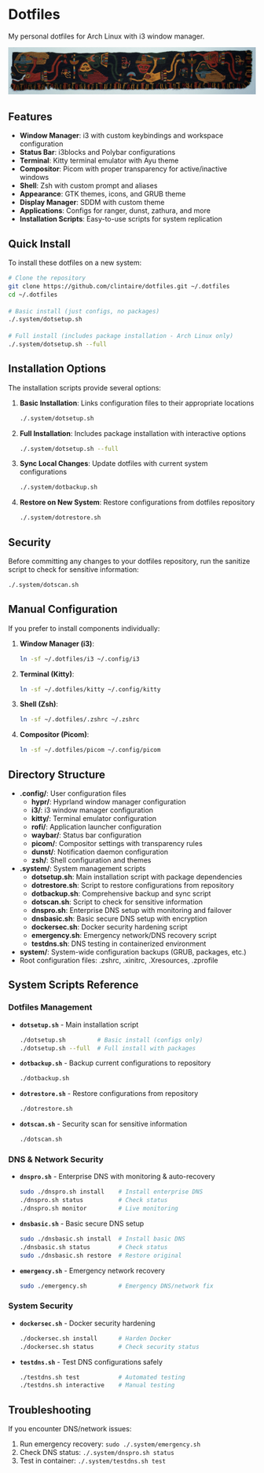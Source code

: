 # Dotfiles

My personal dotfiles for Arch Linux with i3 window manager.

![LOvE Always](ooxoo.jpg)

## Features

- **Window Manager**: i3 with custom keybindings and workspace configuration
- **Status Bar**: i3blocks and Polybar configurations
- **Terminal**: Kitty terminal emulator with Ayu theme
- **Compositor**: Picom with proper transparency for active/inactive windows
- **Shell**: Zsh with custom prompt and aliases
- **Appearance**: GTK themes, icons, and GRUB theme
- **Display Manager**: SDDM with custom theme
- **Applications**: Configs for ranger, dunst, zathura, and more
- **Installation Scripts**: Easy-to-use scripts for system replication

## Quick Install

To install these dotfiles on a new system:

```bash
# Clone the repository
git clone https://github.com/clintaire/dotfiles.git ~/.dotfiles
cd ~/.dotfiles

# Basic install (just configs, no packages)
./.system/dotsetup.sh

# Full install (includes package installation - Arch Linux only)
./.system/dotsetup.sh --full
```

## Installation Options

The installation scripts provide several options:

1. **Basic Installation**: Links configuration files to their appropriate locations

   ```bash
   ./.system/dotsetup.sh
   ```

2. **Full Installation**: Includes package installation with interactive options

   ```bash
   ./.system/dotsetup.sh --full
   ```

3. **Sync Local Changes**: Update dotfiles with current system configurations

   ```bash
   ./.system/dotbackup.sh
   ```

4. **Restore on New System**: Restore configurations from dotfiles repository

   ```bash
   ./.system/dotrestore.sh
   ```

## Security

Before committing any changes to your dotfiles repository, run the sanitize script to check for sensitive information:

```bash
./.system/dotscan.sh
```

## Manual Configuration

If you prefer to install components individually:

1. **Window Manager (i3)**:

   ```bash
   ln -sf ~/.dotfiles/i3 ~/.config/i3
   ```

2. **Terminal (Kitty)**:

   ```bash
   ln -sf ~/.dotfiles/kitty ~/.config/kitty
   ```

3. **Shell (Zsh)**:

   ```bash
   ln -sf ~/.dotfiles/.zshrc ~/.zshrc
   ```

4. **Compositor (Picom)**:

   ```bash
   ln -sf ~/.dotfiles/picom ~/.config/picom
   ```

## Directory Structure

- **.config/**: User configuration files
  - **hypr/**: Hyprland window manager configuration
  - **i3/**: i3 window manager configuration  
  - **kitty/**: Terminal emulator configuration
  - **rofi/**: Application launcher configuration
  - **waybar/**: Status bar configuration
  - **picom/**: Compositor settings with transparency rules
  - **dunst/**: Notification daemon configuration
  - **zsh/**: Shell configuration and themes
- **.system/**: System management scripts
  - **dotsetup.sh**: Main installation script with package dependencies
  - **dotrestore.sh**: Script to restore configurations from repository
  - **dotbackup.sh**: Comprehensive backup and sync script
  - **dotscan.sh**: Script to check for sensitive information
  - **dnspro.sh**: Enterprise DNS setup with monitoring and failover
  - **dnsbasic.sh**: Basic secure DNS setup with encryption
  - **dockersec.sh**: Docker security hardening script
  - **emergency.sh**: Emergency network/DNS recovery script
  - **testdns.sh**: DNS testing in containerized environment
- **system/**: System-wide configuration backups (GRUB, packages, etc.)
- Root configuration files: .zshrc, .xinitrc, .Xresources, .zprofile

## System Scripts Reference

### Dotfiles Management
- **`dotsetup.sh`** - Main installation script
  ```bash
  ./dotsetup.sh         # Basic install (configs only)
  ./dotsetup.sh --full  # Full install with packages
  ```

- **`dotbackup.sh`** - Backup current configurations to repository
  ```bash
  ./dotbackup.sh
  ```

- **`dotrestore.sh`** - Restore configurations from repository
  ```bash
  ./dotrestore.sh
  ```

- **`dotscan.sh`** - Security scan for sensitive information
  ```bash
  ./dotscan.sh
  ```

### DNS & Network Security
- **`dnspro.sh`** - Enterprise DNS with monitoring & auto-recovery
  ```bash
  sudo ./dnspro.sh install    # Install enterprise DNS
  ./dnspro.sh status          # Check status  
  ./dnspro.sh monitor         # Live monitoring
  ```

- **`dnsbasic.sh`** - Basic secure DNS setup
  ```bash
  sudo ./dnsbasic.sh install  # Install basic DNS
  ./dnsbasic.sh status        # Check status
  sudo ./dnsbasic.sh restore  # Restore original
  ```

- **`emergency.sh`** - Emergency network recovery
  ```bash
  sudo ./emergency.sh         # Emergency DNS/network fix
  ```

### System Security
- **`dockersec.sh`** - Docker security hardening
  ```bash
  ./dockersec.sh install      # Harden Docker
  ./dockersec.sh status       # Check security status
  ```

- **`testdns.sh`** - Test DNS configurations safely
  ```bash
  ./testdns.sh test           # Automated testing
  ./testdns.sh interactive    # Manual testing
  ```

## Troubleshooting

If you encounter DNS/network issues:
1. Run emergency recovery: `sudo ./.system/emergency.sh`
2. Check DNS status: `./.system/dnspro.sh status`
3. Test in container: `./.system/testdns.sh test`
